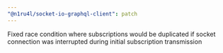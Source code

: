 ```yaml
---
"@n1ru4l/socket-io-graphql-client": patch
---
```


Fixed race condition where subscriptions would be duplicated if socket connection was interrupted during initial subscription transmission
